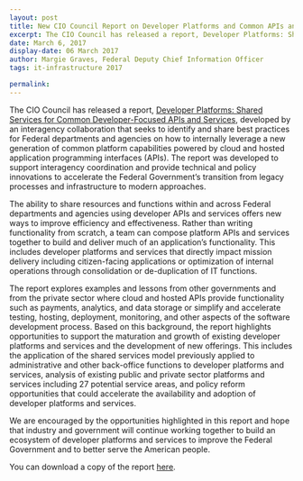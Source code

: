 ```yaml
---
layout: post
title: New CIO Council Report on Developer Platforms and Common APIs and Services
excerpt: The CIO Council has released a report, Developer Platforms: Shared Services for Common Developer-Focused APIs and Services, developed by an interagency collaboration that seeks to identify and share best practices for Federal departments and agencies on how to internally leverage a new generation of common platform capabilities powered by cloud and hosted application programming interfaces (APIs).
date: March 6, 2017
display-date: 06 March 2017
author: Margie Graves, Federal Deputy Chief Information Officer
tags: it-infrastructure 2017

permalink:
---
```

The CIO Council has released a report, [Developer Platforms: Shared Services for Common Developer-Focused APIs and Services](https://s3.amazonaws.com/sitesusa/wp-content/uploads/sites/1151/2017/06/Developer-Platforms.pdf), developed by an interagency collaboration that seeks to identify and share best practices for Federal departments and agencies on how to internally leverage a new generation of common platform capabilities powered by cloud and hosted application programming interfaces (APIs).  The report was developed to support interagency coordination and provide technical and policy innovations to accelerate the Federal Government’s transition from legacy processes and infrastructure to modern approaches.

The ability to share resources and functions within and across Federal departments and agencies using developer APIs and services offers new ways to improve efficiency and effectiveness. Rather than writing functionality from scratch, a team can compose platform APIs and services together to build and deliver much of an application’s functionality.  This includes developer platforms and services that directly impact mission delivery including citizen-facing applications or optimization of internal operations through consolidation or de-duplication of IT functions.

The report explores examples and lessons from other governments and from the private sector where cloud and hosted APIs provide functionality such as payments, analytics, and data storage or simplify and accelerate testing, hosting, deployment, monitoring, and other aspects of the software development process.  Based on this background, the report highlights opportunities to support the maturation and growth of existing developer platforms and services and the development of new offerings.  This includes the application of the shared services model previously applied to administrative and other back-office functions to developer platforms and services, analysis of existing public and private sector platforms and services including 27 potential service areas, and policy reform opportunities that could accelerate the availability and adoption of developer platforms and services.

We are encouraged by the opportunities highlighted in this report and hope that industry and government will continue working together to build an ecosystem of developer platforms and services to improve the Federal Government and to better serve the American people.

You can download a copy of the report [here](https://s3.amazonaws.com/sitesusa/wp-content/uploads/sites/1151/2017/06/Developer-Platforms.pdf).
